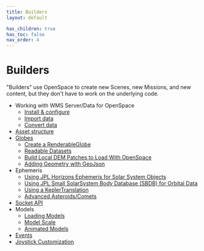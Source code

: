 ```yaml
---
title: Builders
layout: default

has_children: true
has_toc: false
nav_order: 4
---
```


# Builders
"Builders" use OpenSpace to create new Scenes, new Missions, and new content, but they don't have to work on the underlying code.

- Working with WMS Server/Data for OpenSpace
  - [Install & configure](wms/server-install)
  - [Import data](wms/server-import)
  - [Convert data](wms/server-conversion)
- [Asset structure](assets)
- [Globes](globebrowsing)
  - [Create a RenderableGlobe](globebrowsing/creating-a-renderableglobe)
  - [Readable Datasets](globebrowsing/readable-datasets)
  - [Build Local DEM Patches to Load With OpenSpace](globebrowsing/build-local-dem-patches)
  - [Adding Geometry with GeoJson](globebrowsing/adding-geojson-layers)
- Ephemeris
  - [Using JPL Horizons Ephemeris for Solar System Objects](ephemeris/horizons)
  - [Using JPL Small SolarSystem Body Database (SBDB) for Orbital Data](ephemeris/sbdb)
  - [Using a KeplerTranslation](ephemeris/kepler)
  - [Advanced Asteroids/Comets](ephemeris/asteroids)
- [Socket API](network/socket-api)
- Models
  - [Loading Models](models/model-loading)
  - [Model Scale](models/model-scale)
  - [Animated Models](models/model-animation)
- [Events](events/index)
- [Joystick Customization](joystick-customization)
